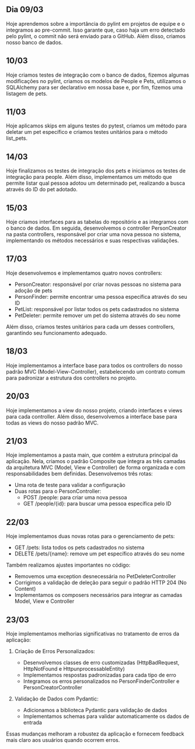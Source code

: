 ## Dia 09/03

Hoje aprendemos sobre a importância do pylint em projetos de equipe e o integramos ao pre-commit. Isso garante que, caso haja um erro detectado pelo pylint, o commit não será enviado para o GitHub. Além disso, criamos nosso banco de dados.

## 10/03

Hoje criamos testes de integração com o banco de dados, fizemos algumas modificações no pylint, criamos os modelos de People e Pets, utilizamos o SQLAlchemy para ser declarativo em nossa base e, por fim, fizemos uma listagem de pets.

## 11/03

Hoje aplicamos skips em alguns testes do pytest, criamos um método para deletar um pet específico e criamos testes unitários para o método list_pets.

## 14/03

Hoje finalizamos os testes de integração dos pets e iniciamos os testes de integração para people. Além disso, implementamos um método que permite listar qual pessoa adotou um determinado pet, realizando a busca através do ID do pet adotado.

## 15/03

Hoje criamos interfaces para as tabelas do repositório e as integramos com o banco de dados. Em seguida, desenvolvemos o controller PersonCreator na pasta controllers, responsável por criar uma nova pessoa no sistema, implementando os métodos necessários e suas respectivas validações.

## 17/03

Hoje desenvolvemos e implementamos quatro novos controllers:
- PersonCreator: responsável por criar novas pessoas no sistema para adoção de pets
- PersonFinder: permite encontrar uma pessoa específica através do seu ID
- PetList: responsável por listar todos os pets cadastrados no sistema
- PetDeleter: permite remover um pet do sistema através do seu nome

Além disso, criamos testes unitários para cada um desses controllers, garantindo seu funcionamento adequado.

## 18/03

Hoje implementamos a interface base para todos os controllers do nosso padrão MVC (Model-View-Controller), estabelecendo um contrato comum para padronizar a estrutura dos controllers no projeto.

## 20/03

Hoje implementamos a view do nosso projeto, criando interfaces e views para cada controller. Além disso, desenvolvemos a interface base para todas as views do nosso padrão MVC.


## 21/03

Hoje implementamos a pasta main, que contém a estrutura principal da aplicação. Nela, criamos o padrão Composite que integra as três camadas da arquitetura MVC (Model, View e Controller) de forma organizada e com responsabilidades bem definidas. Desenvolvemos três rotas:
- Uma rota de teste para validar a configuração
- Duas rotas para o PersonController:
  - POST /people: para criar uma nova pessoa
  - GET /people/{id}: para buscar uma pessoa específica pelo ID

## 22/03

Hoje implementamos duas novas rotas para o gerenciamento de pets:
- GET /pets: lista todos os pets cadastrados no sistema
- DELETE /pets/{name}: remove um pet específico através do seu nome

Também realizamos ajustes importantes no código:
- Removemos uma exception desnecessária no PetDeleterController
- Corrigimos a validação de deleção para seguir o padrão HTTP 204 (No Content)
- Implementamos os composers necessários para integrar as camadas Model, View e Controller


## 23/03

Hoje implementamos melhorias significativas no tratamento de erros da aplicação:

1. Criação de Erros Personalizados:
   - Desenvolvemos classes de erro customizadas (HttpBadRequest, HttpNotFound e HttpunprocessableEntity)
   - Implementamos respostas padronizadas para cada tipo de erro
   - Integramos os erros personalizados no PersonFinderController e PersonCreatorController

2. Validação de Dados com Pydantic:
   - Adicionamos a biblioteca Pydantic para validação de dados
   - Implementamos schemas para validar automaticamente os dados de entrada

Essas mudanças melhoram a robustez da aplicação e fornecem feedback mais claro aos usuários quando ocorrem erros.